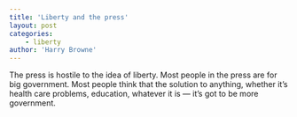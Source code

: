 ```yaml
---
title: 'Liberty and the press'
layout: post
categories:
    - liberty
author: 'Harry Browne'
---
```


The press is hostile to the idea of liberty. Most people in the press are for big government. Most people think that the solution to anything, whether it’s health care problems, education, whatever it is — it’s got to be more government.